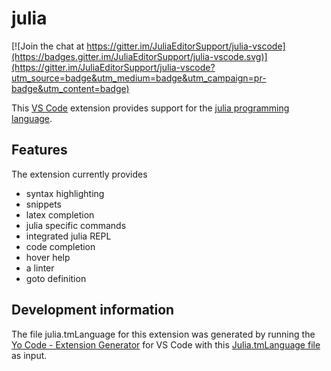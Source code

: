 # julia

[![Join the chat at https://gitter.im/JuliaEditorSupport/julia-vscode](https://badges.gitter.im/JuliaEditorSupport/julia-vscode.svg)](https://gitter.im/JuliaEditorSupport/julia-vscode?utm_source=badge&utm_medium=badge&utm_campaign=pr-badge&utm_content=badge)

This [VS Code](https://code.visualstudio.com) extension provides support for the [julia programming language](http://julialang.org/).

## Features

The extension currently provides

* syntax highlighting
* snippets
* latex completion
* julia specific commands
* integrated julia REPL
* code completion
* hover help
* a linter
* goto definition

## Development information

The file julia.tmLanguage for this extension was generated by running the [Yo Code - Extension Generator](https://code.visualstudio.com/docs/tools/yocode) for VS Code with this [Julia.tmLanguage file](https://github.com/JuliaLang/Julia.tmbundle/blob/696f630736669251a3cb56cb27741b5b07a4c093/Syntaxes/Julia.tmLanguage) as input.
